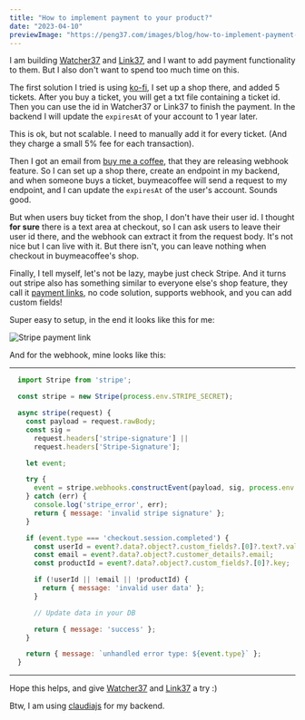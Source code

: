 ```yaml
---
title: "How to implement payment to your product?"
date: "2023-04-10"
previewImage: "https://peng37.com/images/blog/how-to-implement-payment-to-your-product-1.png"
---
```


I am building [Watcher37](https://watcher.peng37.com/) and [Link37](https://link.peng37.com/), and I want to add payment functionality to them. But I also don't want to spend too much time on this.

The first solution I tried is using [ko-fi](https://ko-fi.com/), I set up a shop there, and added 5 tickets. After you buy a ticket, you will get a txt file containing a ticket id. Then you can use the id in Watcher37 or Link37 to finish the payment. In the backend I will update the `expiresAt` of your account to 1 year later.

This is ok, but not scalable. I need to manually add it for every ticket. (And they charge a small 5% fee for each transaction).

Then I got an email from [buy me a coffee](https://www.buymeacoffee.com/), that they are releasing webhook feature. So I can set up a shop there, create an endpoint in my backend, and when someone buys a ticket, buymeacoffee will send a request to my endpoint, and I can update the `expiresAt` of the user's account. Sounds good.

But when users buy ticket from the shop, I don't have their user id. I thought **for sure** there is a text area at checkout, so I can ask users to leave their user id there, and the webhook can extract it from the request body. It's not nice but I can live with it. But there isn't, you can leave nothing when checkout in buymeacoffee's shop.

Finally, I tell myself, let's not be lazy, maybe just check Stripe. And it turns out stripe also has something similar to everyone else's shop feature, they call it [payment links](https://stripe.com/docs/payment-links), no code solution, supports webhook, and you can add custom fields!

Super easy to setup, in the end it looks like this for me:

![Stripe payment link](/images/blog/how-to-implement-payment-to-your-product-1.png)

And for the webhook, mine looks like this:

---
```js
  import Stripe from 'stripe';

  const stripe = new Stripe(process.env.STRIPE_SECRET);

  async stripe(request) {
    const payload = request.rawBody;
    const sig =
      request.headers['stripe-signature'] ||
      request.headers['Stripe-Signature'];

    let event;

    try {
      event = stripe.webhooks.constructEvent(payload, sig, process.env.STRIPE_WEBHOOK_SECRET);
    } catch (err) {
      console.log('stripe_error', err);
      return { message: 'invalid stripe signature' };
    }

    if (event.type === 'checkout.session.completed') {
      const userId = event?.data?.object?.custom_fields?.[0]?.text?.value;
      const email = event?.data?.object?.customer_details?.email;
      const productId = event?.data?.object?.custom_fields?.[0]?.key;

      if (!userId || !email || !productId) {
        return { message: 'invalid user data' };
      }

      // Update data in your DB

      return { message: 'success' };
    }

    return { message: `unhandled error type: ${event.type}` };
  }

```
---

Hope this helps, and give [Watcher37](https://watcher.peng37.com/) and [Link37](https://link.peng37.com/) a try :)

Btw, I am using [claudiajs](https://www.claudiajs.com/) for my backend.